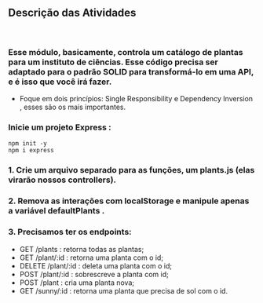 ## Descrição das Atividades
<br>

### Esse módulo, basicamente, controla um catálogo de plantas para um instituto de ciências. Esse código precisa ser adaptado para o padrão SOLID para transformá-lo em uma API, e é isso que você irá fazer.
* Foque em dois princípios: Single Responsibility e Dependency Inversion , esses são os mais importantes.
### Inicie um projeto Express :
~~~
npm init -y
npm i express
~~~

### 1. Crie um arquivo separado para as funções, um plants.js (elas virarão nossos controllers).
### 2. Remova as interações com localStorage e manipule apenas a variável defaultPlants .
### 3. Precisamos ter os endpoints:
* GET /plants : retorna todas as plantas;
* GET /plant/:id : retorna uma planta com o id;
* DELETE /plant/:id : deleta uma planta com o id;
* POST /plant/:id : sobrescreve a planta com id;
* POST /plant : cria uma planta nova;
* GET /sunny/:id : retorna uma planta que precisa de sol com o id.
